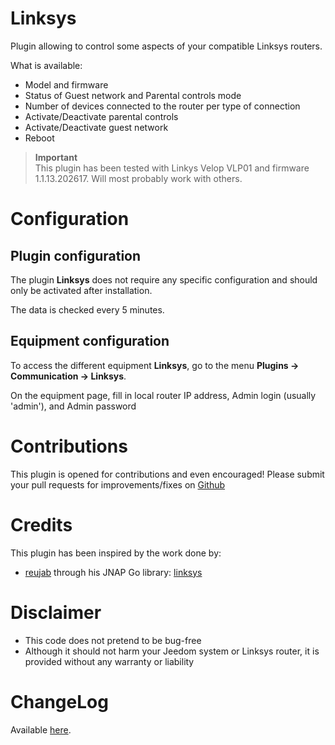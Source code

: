 # Linksys

Plugin allowing to control some aspects of your compatible Linksys routers.

What is available:
- Model and firmware
- Status of Guest network and Parental controls mode
- Number of devices connected to the router per type of connection 
- Activate/Deactivate parental controls
- Activate/Deactivate guest network
- Reboot

>**Important**      
>This plugin has been tested with Linkys Velop VLP01 and firmware 1.1.13.202617. Will most probably work with others.

# Configuration

## Plugin configuration

The plugin **Linksys** does not require any specific configuration and should only be activated after installation.

The data is checked every 5 minutes.

## Equipment configuration

To access the different equipment **Linksys**, go to the menu **Plugins → Communication → Linksys**.

On the equipment page, fill in local router IP address, Admin login (usually 'admin'), and Admin password

# Contributions

This plugin is opened for contributions and even encouraged! Please submit your pull requests for improvements/fixes on <a href="https://github.com/hugoKs3/plugin-jazpar" target="_blank">Github</a>

# Credits

This plugin has been inspired by the work done by:

-   [reujab](https://github.com/reujab)  through his JNAP Go library:  [linksys](https://github.com/reujab/linksys)

# Disclaimer

-   This code does not pretend to be bug-free
-   Although it should not harm your Jeedom system or Linksys router, it is provided without any warranty or liability

# ChangeLog
Available [here](./changelog.html).
